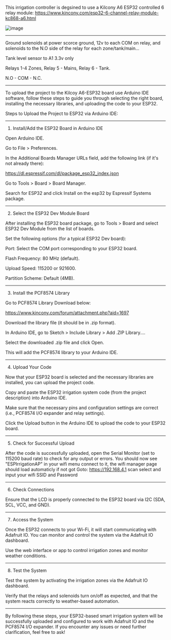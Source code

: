 This irrigation controller is degsined to use a Kilcony A6 ESP32 controlled 6 relay module: https://www.kincony.com/esp32-6-channel-relay-module-kc868-a6.html

![image](https://github.com/user-attachments/assets/fe8432ff-ee40-48f5-b75d-dcd55b703e60)

---

Ground solenoids at power scorce ground, 12v to each COM on relay, and solenoids to the N.O side of the relay for each zone/tank/main...  

Tank level sensor to A1 3.3v only 

Relays 1-4 Zones, Relay 5 - Mains, Relay 6 - Tank.

N.O - COM - N.C.

---

To upload the project to the Kilcoy A6-ESP32 board use Arduino IDE software, follow these steps to guide you through selecting the right board, installing the necessary libraries, and uploading the code to your ESP32.

Steps to Upload the Project to ESP32 via Arduino IDE:

---

1. Install/Add the ESP32 Board in Arduino IDE

Open Arduino IDE.

Go to File > Preferences.

In the Additional Boards Manager URLs field, add the following link (if it's not already there):

https://dl.espressif.com/dl/package_esp32_index.json

Go to Tools > Board > Board Manager.

Search for ESP32 and click Install on the esp32 by Espressif Systems package.



---

2. Select the ESP32 Dev Module Board

After installing the ESP32 board package, go to Tools > Board and select ESP32 Dev Module from the list of boards.

Set the following options (for a typical ESP32 Dev board):

Port: Select the COM port corresponding to your ESP32 board.

Flash Frequency: 80 MHz (default).

Upload Speed: 115200 or 921600.

Partition Scheme: Default (4MB).




---

3. Install the PCF8574 Library

Go to PCF8574 Library Download below:

https://www.kincony.com/forum/attachment.php?aid=1697

Download the library file (it should be in .zip format).

In Arduino IDE, go to Sketch > Include Library > Add .ZIP Library....

Select the downloaded .zip file and click Open.


This will add the PCF8574 library to your Arduino IDE.


---

4. Upload Your Code

Now that your ESP32 board is selected and the necessary libraries are installed, you can upload the project code.

Copy and paste the ESP32 irrigation system code (from the project description) into Arduino IDE.

Make sure that the necessary pins and configuration settings are correct (i.e., PCF8574 I/O expander and relay settings).

Click the Upload button in the Arduino IDE to upload the code to your ESP32 board.



---

5. Check for Successful Upload

After the code is successfully uploaded, open the Serial Monitor (set to 115200 baud rate) to check for any output or errors.
You should now see "ESPIrrigationAP" in your wifi menu connect to it, the wifi manager page should load automaticly if not got Goto: https://192.168.4.1 scan select and input your wifi SSID and Password

---

6. Check Connections

Ensure that the LCD is properly connected to the ESP32 board via I2C (SDA, SCL, VCC, and GND).


---

7. Access the System

Once the ESP32 connects to your Wi-Fi, it will start communicating with Adafruit IO. You can monitor and control the system via the Adafruit IO dashboard.

Use the web interface or app to control irrigation zones and monitor weather conditions.



---

8. Test the System

Test the system by activating the irrigation zones via the Adafruit IO dashboard.

Verify that the relays and solenoids turn on/off as expected, and that the system reacts correctly to weather-based automation.



---

By following these steps, your ESP32-based smart irrigation system will be successfully uploaded and configured to work with Adafruit IO and the PCF8574 I/O expander. If you encounter any issues or need further clarification, feel free to ask!

